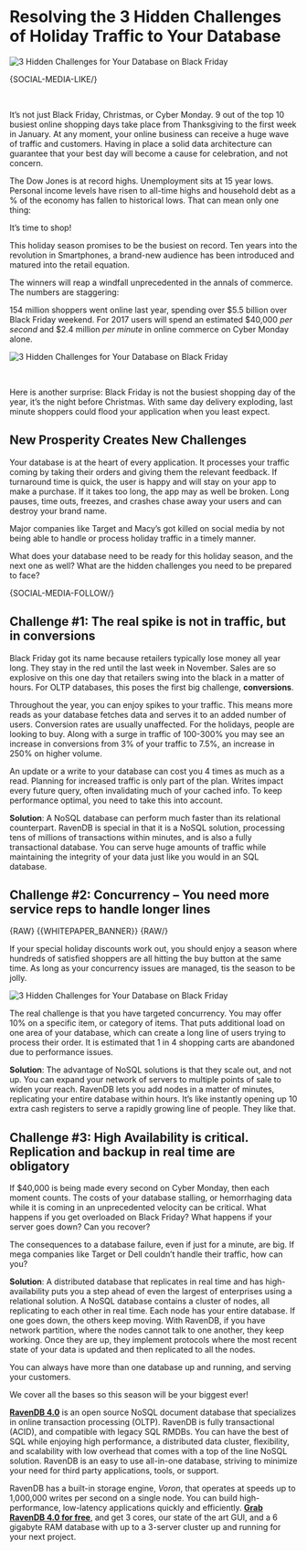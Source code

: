 # Resolving the 3 Hidden Challenges of Holiday Traffic to Your Database

![3 Hidden Challenges for Your Database on Black Friday](images/black-friday-cyber-monday-nosql-database-ravendb.jpg)

{SOCIAL-MEDIA-LIKE/}

<br/>

It’s not just Black Friday, Christmas, or Cyber Monday. 9 out of the top 10 busiest online shopping days take place from Thanksgiving to the first week in January. At any moment, your online business can receive a huge wave of traffic and customers. Having in place a solid data architecture can guarantee that your best day will become a cause for celebration, and not concern. 

The Dow Jones is at record highs. Unemployment sits at 15 year lows. Personal income levels have risen to all-time highs and household debt as a % of the economy has fallen to historical lows. That can mean only one thing:

It’s time to shop!

This holiday season promises to be the busiest on record. Ten years into the revolution in Smartphones, a brand-new audience has been introduced and matured into the retail equation.  

The winners will reap a windfall unprecedented in the annals of commerce. The numbers are staggering:

154 million shoppers went online last year, spending over $5.5 billion over Black Friday weekend. For 2017 users will spend an estimated $40,000 *per second* and $2.4 million *per minute* in online commerce on Cyber Monday alone. 

![3 Hidden Challenges for Your Database on Black Friday](images/not-just-spike-in-traffic.jpg)

<br/>

Here is another surprise: Black Friday is not the busiest shopping day of the year, it’s the night before Christmas. With same day delivery exploding, last minute shoppers could flood your application when you least expect. 

## New Prosperity Creates New Challenges

Your database is at the heart of every application. It processes your traffic coming by taking their orders and giving them the relevant feedback. If turnaround time is quick, the user is happy and will stay on your app to make a purchase. If it takes too long, the app may as well be broken. Long pauses, time outs, freezes, and crashes chase away your users and can destroy your brand name. 

Major companies like Target and Macy’s got killed on social media by not being able to handle or process holiday traffic in a timely manner. 

What does your database need to be ready for this holiday season, and the next one as well? What are the hidden challenges you need to be prepared to face?

{SOCIAL-MEDIA-FOLLOW/}

## Challenge #1: The real spike is not in traffic, but in conversions

Black Friday got its name because retailers typically lose money all year long. They stay in the red until the last week in November. Sales are so explosive on this one day that retailers swing into the black in a matter of hours. For OLTP databases, this poses the first big challenge, **conversions**. 

Throughout the year, you can enjoy spikes to your traffic. This means more reads as your database fetches data and serves it to an added number of users. Conversion rates are usually unaffected. For the holidays, people are looking to buy. Along with a surge in traffic of 100-300% you may see an increase in conversions from 3% of your traffic to 7.5%, an increase in 250% on higher volume. 

An update or a write to your database can cost you 4 times as much as a read. Planning for increased traffic is only part of the plan. Writes impact every future query, often invalidating much of your cached info. To keep performance optimal, you need to take this into account. 

**Solution**: A NoSQL database can perform much faster than its relational counterpart. RavenDB is special in that it is a NoSQL solution, processing tens of millions of transactions within minutes, and is also a fully transactional database. You can serve huge amounts of traffic while maintaining the integrity of your data just like you would in an SQL database.

## Challenge #2: Concurrency – You need more service reps to handle longer lines

{RAW}
{{WHITEPAPER_BANNER}}
{RAW/}

If your special holiday discounts work out, you should enjoy a season where hundreds of satisfied shoppers are all hitting the buy button at the same time. As long as your concurrency issues are managed, tis the season to be jolly. 

<img class="floating-right" alt="3 Hidden Challenges for Your Database on Black Friday" src="images/thanksgiving-turkey.jpg" />

The real challenge is that you have targeted concurrency. You may offer 10% on a specific item, or category of items. That puts additional load on one area of your database, which can create a long line of users trying to process their order. It is estimated that 1 in 4 shopping carts are abandoned due to performance issues. 

**Solution**: The advantage of NoSQL solutions is that they scale out, and not up. You can expand your network of servers to multiple points of sale to widen your reach. RavenDB lets you add nodes in a matter of minutes, replicating your entire database within hours. It’s like instantly opening up 10 extra cash registers to serve a rapidly growing line of people. They like that. 


## Challenge #3: High Availability is critical. Replication and backup in real time are obligatory

If $40,000 is being made every second on Cyber Monday, then each moment counts. The costs of your database stalling, or hemorrhaging data while it is coming in an unprecedented velocity can be critical. What happens if you get overloaded on Black Friday? What happens if your server goes down? Can you recover?

The consequences to a database failure, even if just for a minute, are big. If mega companies like Target or Dell couldn’t handle their traffic, how can you?

**Solution**: A distributed database that replicates in real time and has high-availability puts you a step ahead of even the largest of enterprises using a relational solution. A NoSQL database contains a cluster of nodes, all replicating to each other in real time. Each node has your entire database. If one goes down, the others keep moving. With RavenDB, if you have network partition, where the nodes cannot talk to one another, they keep working. Once they are up, they implement protocols where the most recent state of your data is updated and then replicated to all the nodes. 

You can always have more than one database up and running, and serving your customers. 

We cover all the bases so this season will be your biggest ever!

<div class="bottom-line">
<p>
    <a href="https://ravendb.net/"><strong>RavenDB 4.0</strong></a> is an open source NoSQL document database that specializes in online transaction processing (OLTP). RavenDB is fully transactional (ACID), and compatible with legacy SQL RMDBs. You can have the best of SQL while enjoying high performance, a distributed data cluster, flexibility, and scalability with low overhead that comes with a top of the line NoSQL solution. RavenDB is an easy to use all-in-one database, striving to minimize your need for third party applications, tools, or support.</p

<p>RavenDB has a built-in storage engine, <em>Voron</em>, that operates at speeds up to 1,000,000 writes per second on a single node. You can build high-performance, low-latency applications quickly and efficiently. <a href="https://ravendb.net/downloads#server/dev"><strong>Grab RavenDB 4.0 for free</strong></a>, and get 3 cores, our state of the art GUI, and a 6 gigabyte RAM database with up to a 3-server cluster up and running for your next project.</p>
</div>